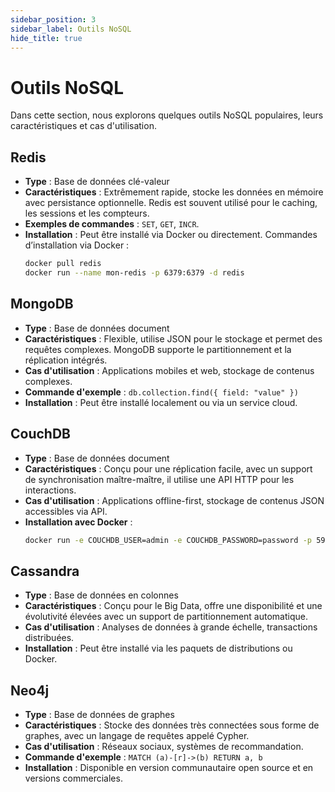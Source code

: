 ```yaml
---
sidebar_position: 3
sidebar_label: Outils NoSQL
hide_title: true
---
```


# Outils NoSQL

Dans cette section, nous explorons quelques outils NoSQL populaires, leurs caractéristiques et cas d'utilisation.

## Redis

- **Type** : Base de données clé-valeur
- **Caractéristiques** : Extrêmement rapide, stocke les données en mémoire avec persistance optionnelle. Redis est souvent utilisé pour le caching, les sessions et les compteurs.
- **Exemples de commandes** : `SET`, `GET`, `INCR`.
- **Installation** : Peut être installé via Docker ou directement. Commandes d’installation via Docker :  
  ```bash
  docker pull redis
  docker run --name mon-redis -p 6379:6379 -d redis
  ```

## MongoDB

- **Type** : Base de données document
- **Caractéristiques** : Flexible, utilise JSON pour le stockage et permet des requêtes complexes. MongoDB supporte le partitionnement et la réplication intégrés.
- **Cas d'utilisation** : Applications mobiles et web, stockage de contenus complexes.
- **Commande d'exemple** : `db.collection.find({ field: "value" })`
- **Installation** : Peut être installé localement ou via un service cloud.

## CouchDB

- **Type** : Base de données document
- **Caractéristiques** : Conçu pour une réplication facile, avec un support de synchronisation maître-maître, il utilise une API HTTP pour les interactions.
- **Cas d'utilisation** : Applications offline-first, stockage de contenus JSON accessibles via API.
- **Installation avec Docker** :  
  ```bash
  docker run -e COUCHDB_USER=admin -e COUCHDB_PASSWORD=password -p 5984:5984 -d couchdb
  ```

## Cassandra

- **Type** : Base de données en colonnes
- **Caractéristiques** : Conçu pour le Big Data, offre une disponibilité et une évolutivité élevées avec un support de partitionnement automatique.
- **Cas d'utilisation** : Analyses de données à grande échelle, transactions distribuées.
- **Installation** : Peut être installé via les paquets de distributions ou Docker.

## Neo4j

- **Type** : Base de données de graphes
- **Caractéristiques** : Stocke des données très connectées sous forme de graphes, avec un langage de requêtes appelé Cypher.
- **Cas d'utilisation** : Réseaux sociaux, systèmes de recommandation.
- **Commande d'exemple** : `MATCH (a)-[r]->(b) RETURN a, b`
- **Installation** : Disponible en version communautaire open source et en versions commerciales.